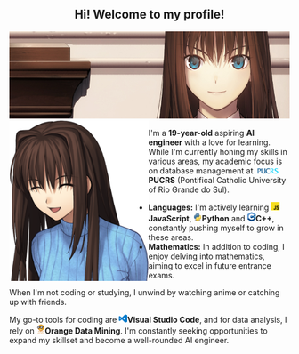 <h2 align="center">Hi! Welcome to my profile!</h2>
<div align="center"><img src="assets/banner.png" alt="Aoko" /></div>

<img src="assets/aoko.png" align="left" width="250" alt="Shiki void" />
<p>
  I'm a <b>19-year-old</b> aspiring <b>AI engineer</b> with a love for learning. 
  While I'm currently honing my skills in various areas, my academic focus is on database management at <img src="assets/pucrs.png" width="45" /><b>PUCRS</b> (Pontifical Catholic University of Rio Grande do Sul). 
</p>
<ul>
  <li><b>Languages:</b> I'm actively learning <img src="assets/javascript.png" width="15" /><b>JavaScript</b>, <img src="assets/python.png" width="15" /><b>Python</b> and <img src="assets/cpp.png" width="15" /><b>C++</b>, constantly pushing myself to grow in these areas.</li>
  <li><b>Mathematics:</b> In addition to coding, I enjoy delving into mathematics, aiming to excel in future entrance exams.</li>
</ul>
<p>
  When I'm not coding or studying, I unwind by watching anime or catching up with friends.
</p>
<p>
  My go-to tools for coding are <img src="assets/code.png" width="15" /><b>Visual Studio Code</b>, and for data analysis, I rely on <img src="assets/orange.png" width="15" /><b>Orange Data Mining</b>. I'm constantly seeking opportunities to expand my skillset and become a well-rounded AI engineer.
</p>